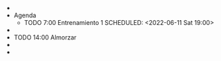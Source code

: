 -
- Agenda
	- TODO 7:00 Entrenamiento 1
	  SCHEDULED: <2022-06-11 Sat 19:00>
-
- TODO 14:00 Almorzar
-
-